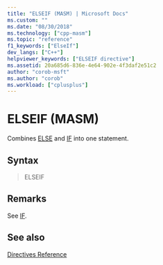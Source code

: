 ```yaml
---
title: "ELSEIF (MASM) | Microsoft Docs"
ms.custom: ""
ms.date: "08/30/2018"
ms.technology: ["cpp-masm"]
ms.topic: "reference"
f1_keywords: ["ElseIf"]
dev_langs: ["C++"]
helpviewer_keywords: ["ELSEIF directive"]
ms.assetid: 20a685d6-836e-4e64-902e-4f3daf2e51c2
author: "corob-msft"
ms.author: "corob"
ms.workload: ["cplusplus"]
---
```

# ELSEIF (MASM)

Combines [ELSE](../../assembler/masm/else-masm.md) and [IF](../../assembler/masm/if-masm.md) into one statement.

## Syntax

> ELSEIF

## Remarks

See [IF](../../assembler/masm/if-masm.md).

## See also

[Directives Reference](../../assembler/masm/directives-reference.md)<br/>